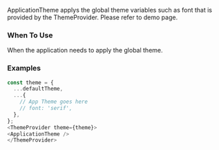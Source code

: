 ApplicationTheme applys the global theme variables such as font that is provided by the ThemeProvider. Please refer to demo page.

### When To Use
When the application needs to apply the global theme.

### Examples
```js
const theme = {
  ...defaultTheme,
  ...{
    // App Theme goes here
    // font: 'serif',
  },
};
<ThemeProvider theme={theme}>
<ApplicationTheme />
</ThemeProvider>
```